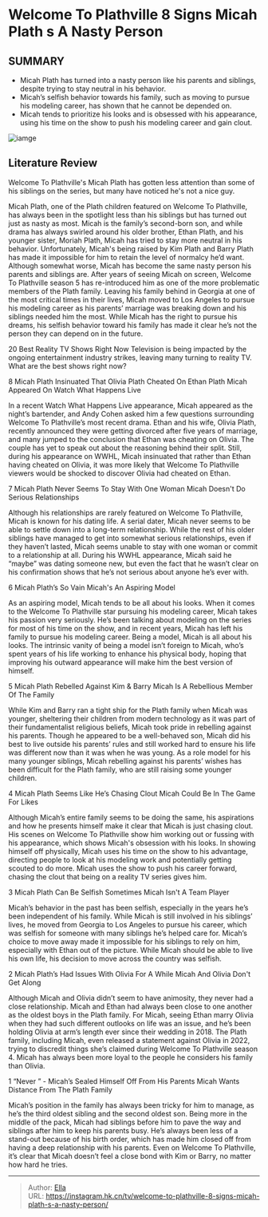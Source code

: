 # Welcome To Plathville 8 Signs Micah Plath s A Nasty Person


## SUMMARY 


 - Micah Plath has turned into a nasty person like his parents and siblings, despite trying to stay neutral in his behavior. 
 - Micah’s selfish behavior towards his family, such as moving to pursue his modeling career, has shown that he cannot be depended on. 
 - Micah tends to prioritize his looks and is obsessed with his appearance, using his time on the show to push his modeling career and gain clout. 

![iamge](https://static1.srcdn.com/wordpress/wp-content/uploads/2023/11/welcome-to-plathville_-8-signs-micah-plath-s-a-nasty-person.jpg)

## Literature Review
Welcome To Plathville&#39;s Micah Plath has gotten less attention than some of his siblings on the series, but many have noticed he&#39;s not a nice guy.




Micah Plath, one of the Plath children featured on Welcome To Plathville, has always been in the spotlight less than his siblings but has turned out just as nasty as most. Micah is the family’s second-born son, and while drama has always swirled around his older brother, Ethan Plath, and his younger sister, Moriah Plath, Micah has tried to stay more neutral in his behavior. Unfortunately, Micah&#39;s being raised by Kim Plath and Barry Plath has made it impossible for him to retain the level of normalcy he’d want. Although somewhat worse, Micah has become the same nasty person his parents and siblings are.
After years of seeing Micah on screen, Welcome To Plathville season 5 has re-introduced him as one of the more problematic members of the Plath family. Leaving his family behind in Georgia at one of the most critical times in their lives, Micah moved to Los Angeles to pursue his modeling career as his parents’ marriage was breaking down and his siblings needed him the most. While Micah has the right to pursue his dreams, his selfish behavior toward his family has made it clear he’s not the person they can depend on in the future.
            
 
 20 Best Reality TV Shows Right Now 
Television is being impacted by the ongoing entertainment industry strikes, leaving many turning to reality TV. What are the best shows right now?













 








 8  Micah Plath Insinuated That Olivia Plath Cheated On Ethan Plath 
Micah Appeared On Watch What Happens Live


 







In a recent Watch What Happens Live appearance, Micah appeared as the night’s bartender, and Andy Cohen asked him a few questions surrounding Welcome To Plathville’s most recent drama. Ethan and his wife, Olivia Plath, recently announced they were getting divorced after five years of marriage, and many jumped to the conclusion that Ethan was cheating on Olivia. The couple has yet to speak out about the reasoning behind their split. Still, during his appearance on WWHL, Micah insinuated that rather than Ethan having cheated on Olivia, it was more likely that Welcome To Plathville viewers would be shocked to discover Olivia had cheated on Ethan.





 7  Micah Plath Never Seems To Stay With One Woman 
Micah Doesn&#39;t Do Serious Relationships
        

Although his relationships are rarely featured on Welcome To Plathville, Micah is known for his dating life. A serial dater, Micah never seems to be able to settle down into a long-term relationship. While the rest of his older siblings have managed to get into somewhat serious relationships, even if they haven’t lasted, Micah seems unable to stay with one woman or commit to a relationship at all. During his WWHL appearance, Micah said he “maybe” was dating someone new, but even the fact that he wasn’t clear on his confirmation shows that he’s not serious about anyone he’s ever with.





 6  Micah Plath’s So Vain 
Micah&#39;s An Aspiring Model
        

As an aspiring model, Micah tends to be all about his looks. When it comes to the Welcome To Plathville star pursuing his modeling career, Micah takes his passion very seriously. He’s been talking about modeling on the series for most of his time on the show, and in recent years, Micah has left his family to pursue his modeling career. Being a model, Micah is all about his looks. The intrinsic vanity of being a model isn’t foreign to Micah, who’s spent years of his life working to enhance his physical body, hoping that improving his outward appearance will make him the best version of himself.





 5  Micah Plath Rebelled Against Kim &amp; Barry 
Micah Is A Rebellious Member Of The Family
        

While Kim and Barry ran a tight ship for the Plath family when Micah was younger, sheltering their children from modern technology as it was part of their fundamentalist religious beliefs, Micah took pride in rebelling against his parents. Though he appeared to be a well-behaved son, Micah did his best to live outside his parents’ rules and still worked hard to ensure his life was different now than it was when he was young. As a role model for his many younger siblings, Micah rebelling against his parents’ wishes has been difficult for the Plath family, who are still raising some younger children.





 4  Micah Plath Seems Like He’s Chasing Clout 
Micah Could Be In The Game For Likes


Although Micah’s entire family seems to be doing the same, his aspirations and how he presents himself make it clear that Micah is just chasing clout. His scenes on Welcome To Plathville show him working out or fussing with his appearance, which shows Micah&#39;s obsession with his looks. In showing himself off physically, Micah uses his time on the show to his advantage, directing people to look at his modeling work and potentially getting scouted to do more. Micah uses the show to push his career forward, chasing the clout that being on a reality TV series gives him.





 3  Micah Plath Can Be Selfish Sometimes 
Micah Isn&#39;t A Team Player
        

Micah’s behavior in the past has been selfish, especially in the years he’s been independent of his family. While Micah is still involved in his siblings’ lives, he moved from Georgia to Los Angeles to pursue his career, which was selfish for someone with many siblings he’s helped care for. Micah’s choice to move away made it impossible for his siblings to rely on him, especially with Ethan out of the picture. While Micah should be able to live his own life, his decision to move across the country was selfish.





 2  Micah Plath’s Had Issues With Olivia For A While 
Micah And Olivia Don&#39;t Get Along
        

Although Micah and Olivia didn’t seem to have animosity, they never had a close relationship. Micah and Ethan had always been close to one another as the oldest boys in the Plath family. For Micah, seeing Ethan marry Olivia when they had such different outlooks on life was an issue, and he’s been holding Olivia at arm’s length ever since their wedding in 2018. The Plath family, including Micah, even released a statement against Olivia in 2022, trying to discredit things she’s claimed during Welcome To Plathville season 4. Micah has always been more loyal to the people he considers his family than Olivia.





 1  “Never  ” - Micah’s Sealed Himself Off From His Parents 
Micah Wants Distance From The Plath Family
        

Micah’s position in the family has always been tricky for him to manage, as he’s the third oldest sibling and the second oldest son. Being more in the middle of the pack, Micah had siblings before him to pave the way and siblings after him to keep his parents busy. He’s always been less of a stand-out because of his birth order, which has made him closed off from having a deep relationship with his parents. Even on Welcome To Plathville, it’s clear that Micah doesn’t feel a close bond with Kim or Barry, no matter how hard he tries. 

---

> Author: [Ella](https://instagram.hk.cn/)  
> URL: https://instagram.hk.cn/tv/welcome-to-plathville-8-signs-micah-plath-s-a-nasty-person/  

